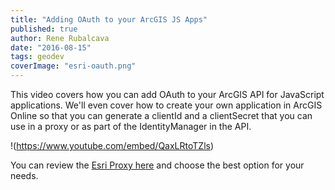```yaml
---
title: "Adding OAuth to your ArcGIS JS Apps"
published: true
author: Rene Rubalcava
date: "2016-08-15"
tags: geodev
coverImage: "esri-oauth.png"
---
```


This video covers how you can add OAuth to your ArcGIS API for JavaScript applications. We'll even cover how to create your own application in ArcGIS Online so that you can generate a clientId and a clientSecret that you can use in a proxy or as part of the IdentityManager in the API.

!(https://www.youtube.com/embed/QaxLRtoTZls)

You can review the [Esri Proxy here](https://github.com/esri/resource-proxy) and choose the best option for your needs.
